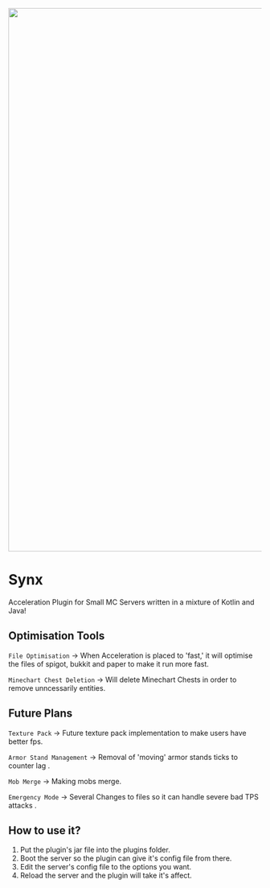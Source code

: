 <p align="center">
  <img src="https://repository-images.githubusercontent.com/570765321/7a3ac59a-e9fa-42a5-9a7f-cb66231fe028" width="1080">
</p>

# Synx
Acceleration Plugin for Small MC Servers written in a mixture of Kotlin and Java!

## Optimisation Tools
``File Optimisation`` -> When Acceleration is placed to 'fast,' it will optimise the files of spigot, bukkit and paper to make it run more fast.

``Minechart Chest Deletion`` -> Will delete Minechart Chests in order to remove unncessarily entities. 

## Future Plans
``Texture Pack`` -> Future texture pack implementation to make users have better fps.

``Armor Stand Management`` -> Removal of 'moving' armor stands ticks to counter lag .

``Mob Merge`` -> Making mobs merge.

``Emergency Mode`` -> Several Changes to files so it can handle severe bad TPS attacks .

## How to use it?
1) Put the plugin's jar file into the plugins folder.
2) Boot the server so the plugin can give it's config file from there.
3) Edit the server's config file to the options you want.
4) Reload the server and the plugin will take it's affect.
